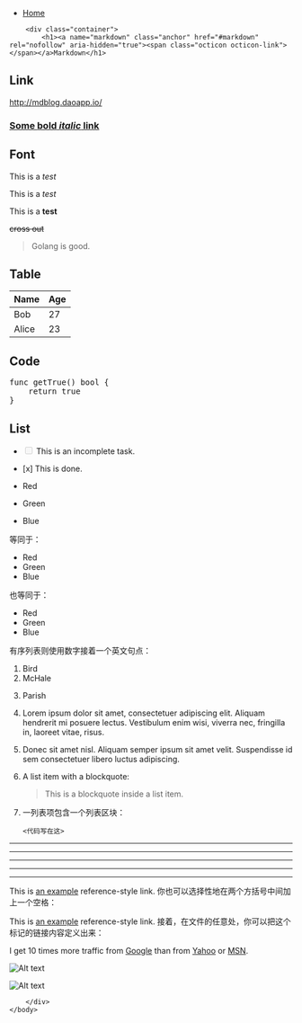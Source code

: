 <!DOCTYPE html>
<html>
<head>
	<meta charset="utf-8">
	<title>README.md</title>
	<link href="http://cdn.bootcss.com/bootstrap/3.3.4/css/bootstrap.min.css" rel="stylesheet">
    <link href="http://cdn.bootcss.com/font-awesome/4.2.0/css/font-awesome.min.css" rel="stylesheet">
    <link href="http://static.bootcss.com/www/assets/css/site.min.css?v5" rel="stylesheet">
    <!-- <link crossorigin="anonymous" href="https://assets-cdn.github.com/assets/github-6670887f84dea33391b25bf5af0455816ab82a9bec8f4f5e4d8160d53b08c0f3.css" integrity="sha256-ZnCIf4TeozORslv1rwRVgWq4Kpvsj09eTYFg1TsIwPM=" media="all" rel="stylesheet" /> -->
    <link crossorigin="anonymous" href="https://assets-cdn.github.com/assets/github2-53964e9b93636aa437196c028e3b15febd3c6d5a52d4e8368a9c2894932d294e.css" integrity="sha256-U5ZOm5NjaqQ3GWwCjjsV/r08bVpS1Og2ipwolJMtKU4=" media="all" rel="stylesheet" />
</head>
	<body>
		<div class="container">
			<nav class="navbar navbar-default" role="navigation" id="navbar">
				<div class="collapse navbar-collapse navbar-ex1-collapse">
					<ul class="nav navbar-nav" id="menu">
						<li><a href="/README.md.html">Home</a></li>
					</ul>
				</div>
			</nav>
		</div>

		<div class="container">
			<h1><a name="markdown" class="anchor" href="#markdown" rel="nofollow" aria-hidden="true"><span class="octicon octicon-link"></span></a>Markdown</h1>
<h2><a name="link" class="anchor" href="#link" rel="nofollow" aria-hidden="true"><span class="octicon octicon-link"></span></a>
Link</h2>

<p><a href="http://mdblog.daoapp.io/" rel="nofollow">http://mdblog.daoapp.io/</a></p>
<h3><a name="some-bold-italic-link" class="anchor" href="#some-bold-italic-link" rel="nofollow" aria-hidden="true"><span class="octicon octicon-link"></span></a>
<a href="http://mdblog.daoapp.io/" rel="nofollow">Some <strong>bold</strong> <em>italic</em> link</a></h3>
<h2><a name="font" class="anchor" href="#font" rel="nofollow" aria-hidden="true"><span class="octicon octicon-link"></span></a>
Font</h2>

<p>This is a <em>test</em></p>

<p>This is a <em>test</em></p>

<p>This is a <strong>test</strong></p>

<p><del>cross out</del></p>

<blockquote>
<p>Golang is good.</p>
</blockquote>
<h2><a name="table" class="anchor" href="#table" rel="nofollow" aria-hidden="true"><span class="octicon octicon-link"></span></a>
Table</h2>

<table>
<thead>
<tr>
<th>Name</th>
<th>Age</th>
</tr>
</thead>

<tbody>
<tr>
<td>Bob</td>
<td>27</td>
</tr>

<tr>
<td>Alice</td>
<td>23</td>
</tr>
</tbody>
</table>
<h2><a name="code" class="anchor" href="#code" rel="nofollow" aria-hidden="true"><span class="octicon octicon-link"></span></a>
Code</h2>

<div class="highlight highlight-go"><pre>func getTrue() bool {
    return true
}
</pre></div>
<h2><a name="list" class="anchor" href="#list" rel="nofollow" aria-hidden="true"><span class="octicon octicon-link"></span></a>
List</h2>

<ul>
<li><input type="checkbox" disabled=""> This is an incomplete task.</li>

<li><p>[x] This is done.</p></li>

<li><p>Red</p></li>

<li><p>Green</p></li>

<li><p>Blue</p></li>
</ul>

<p>等同于：</p>

<ul>
<li>Red</li>
<li>Green</li>
<li>Blue</li>
</ul>

<p>也等同于：</p>

<ul>
<li>Red</li>
<li>Green</li>
<li>Blue</li>
</ul>

<p>有序列表则使用数字接着一个英文句点：</p>

<ol>
<li>Bird</li>
<li>McHale</li>

<li><p>Parish</p></li>

<li><p>Lorem ipsum dolor sit amet, consectetuer adipiscing elit.
Aliquam hendrerit mi posuere lectus. Vestibulum enim wisi,
viverra nec, fringilla in, laoreet vitae, risus.</p></li>

<li><p>Donec sit amet nisl. Aliquam semper ipsum sit amet velit.
Suspendisse id sem consectetuer libero luctus adipiscing.</p></li>

<li><p>A list item with a blockquote:</p>

<blockquote>
<p>This is a blockquote
inside a list item.</p>
</blockquote></li>

<li><p>一列表项包含一个列表区块：</p>

<pre><code>&lt;代码写在这&gt;
</code></pre></li>
</ol>

<hr>

<hr>

<hr>

<hr>

<hr>

<p>This is <a href="http://example.com/" title="Optional Title Here" rel="nofollow">an example</a> reference-style link.
你也可以选择性地在两个方括号中间加上一个空格：</p>

<p>This is <a href="http://example.com/" title="Optional Title Here" rel="nofollow">an example</a> reference-style link.
接着，在文件的任意处，你可以把这个标记的链接内容定义出来：</p>

<p>I get 10 times more traffic from <a href="http://google.com/" title="Google" rel="nofollow">Google</a> than from
<a href="http://search.yahoo.com/" title="Yahoo Search" rel="nofollow">Yahoo</a> or <a href="http://search.msn.com/" title="MSN Search" rel="nofollow">MSN</a>.</p>

<p><img src="/path/to/img.jpg" alt="Alt text"></p>

<p><img src="/path/to/img.jpg" alt="Alt text" title="Optional title"></p>

		</div>
	</body>
</html>